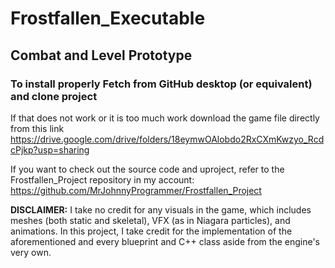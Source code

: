 # Frostfallen_Executable

<h2>Combat and Level Prototype</h2>

<h3>To install properly Fetch from GitHub desktop (or equivalent) and clone project</h3>

If that does not work or it is too much work download the game file directly from this link
https://drive.google.com/drive/folders/18eymwOAlobdo2RxCXmKwzyo_RcdcPjkp?usp=sharing

If you want to check out the source code and uproject, refer to the Frostfallen_Project repository in my account:
https://github.com/MrJohnnyProgrammer/Frostfallen_Project

<b>DISCLAIMER:</b> I take no credit for any visuals in the game, which includes meshes (both static and skeletal), VFX (as in Niagara particles), and animations. In this project, I take credit for the implementation of the aforementioned and every blueprint and C++ class aside from the engine's very own.
